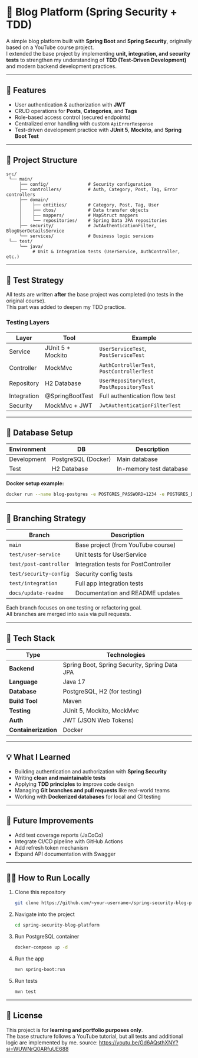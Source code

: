 # 📝 Blog Platform (Spring Security + TDD)

A simple blog platform built with **Spring Boot** and **Spring Security**, originally based on a YouTube course project.  
I extended the base project by implementing **unit, integration, and security tests** to strengthen my understanding of **TDD (Test-Driven Development)** and modern backend development practices.

---

## 🚀 Features

- User authentication & authorization with **JWT**
- CRUD operations for **Posts**, **Categories**, and **Tags**
- Role-based access control (secured endpoints)
- Centralized error handling with custom `ApiErrorResponse`
- Test-driven development practice with **JUnit 5**, **Mockito**, and **Spring Boot Test**

---

## 🧱 Project Structure

```
src/
 └── main/
     ├── config/               # Security configuration
     ├── controllers/          # Auth, Category, Post, Tag, Error controllers
     ├── domain/
     │    ├── entities/        # Category, Post, Tag, User
     │    ├── dtos/            # Data transfer objects
     │    ├── mappers/         # MapStruct mappers
     │    └── repositories/    # Spring Data JPA repositories
     ├── security/             # JwtAuthenticationFilter, BlogUserDetailsService
     └── services/             # Business logic services
 └── test/
     └── java/
          # Unit & Integration tests (UserService, AuthController, etc.)
```

---

## 🧪 Test Strategy

All tests are written **after** the base project was completed (no tests in the original course).  
This part was added to deepen my TDD practice.

### **Testing Layers**
| Layer | Tool | Example |
|--------|------|----------|
| Service | JUnit 5 + Mockito | `UserServiceTest`, `PostServiceTest` |
| Controller | MockMvc | `AuthControllerTest`, `PostControllerTest` |
| Repository | H2 Database | `UserRepositoryTest`, `PostRepositoryTest` |
| Integration | @SpringBootTest | Full authentication flow test |
| Security | MockMvc + JWT | `JwtAuthenticationFilterTest` |

---

## 🧩 Database Setup

| Environment | DB | Description |
|--------------|----|-------------|
| Development | PostgreSQL (Docker) | Main database |
| Test | H2 Database | In-memory test database |

**Docker setup example:**
```bash
docker run --name blog-postgres -e POSTGRES_PASSWORD=1234 -e POSTGRES_DB=blogdb -p 5432:5432 -d postgres
```

---

## 🌿 Branching Strategy

| Branch | Description |
|---------|-------------|
| `main` | Base project (from YouTube course) |
| `test/user-service` | Unit tests for UserService |
| `test/post-controller` | Integration tests for PostController |
| `test/security-config` | Security config tests |
| `test/integration` | Full app integration tests |
| `docs/update-readme` | Documentation and README updates |

Each branch focuses on one testing or refactoring goal.  
All branches are merged into `main` via pull requests.

---

## 🧰 Tech Stack

| Type | Technologies |
|------|---------------|
| **Backend** | Spring Boot, Spring Security, Spring Data JPA |
| **Language** | Java 17 |
| **Database** | PostgreSQL, H2 (for testing) |
| **Build Tool** | Maven |
| **Testing** | JUnit 5, Mockito, MockMvc |
| **Auth** | JWT (JSON Web Tokens) |
| **Containerization** | Docker |

---

## 💡 What I Learned

- Building authentication and authorization with **Spring Security**
- Writing **clean and maintainable tests**
- Applying **TDD principles** to improve code design
- Managing **Git branches and pull requests** like real-world teams
- Working with **Dockerized databases** for local and CI testing

---

## 🧾 Future Improvements

- Add test coverage reports (JaCoCo)
- Integrate CI/CD pipeline with GitHub Actions
- Add refresh token mechanism
- Expand API documentation with Swagger

---

## 🧑‍💻 How to Run Locally

1. Clone this repository  
   ```bash
   git clone https://github.com/<your-username>/spring-security-blog-platform.git
   ```
2. Navigate into the project  
   ```bash
   cd spring-security-blog-platform
   ```
3. Run PostgreSQL container  
   ```bash
   docker-compose up -d
   ```
4. Run the app  
   ```bash
   mvn spring-boot:run
   ```
5. Run tests  
   ```bash
   mvn test
   ```

---

## 📜 License
This project is for **learning and portfolio purposes only**.  
The base structure follows a YouTube tutorial, but all tests and additional logic are implemented by me.
source: https://youtu.be/Gd6AQsthXNY?si=WUWNrQ0ARfuUE688